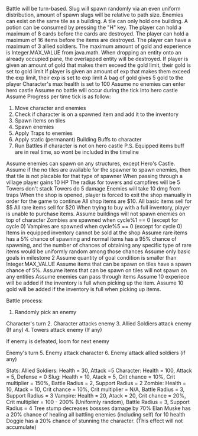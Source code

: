 Battle will be turn-based.
Slug will spawn randomly via an even uniform distribution, amount of spawn slugs will be relative to path size.
Enemies can exist on the same tile as a building.
A tile can only hold one building.
A potion can be consumed by pressing the "H" key.
The player can hold a maximum of 8 cards before the cards are destroyed.
The player can hold a maximum of 16 items before the items are destroyed.
The player can have a maximum of 3 allied soldiers.
The maximum amount of gold and experience is Integer.MAX_VALUE from java.math.
When dropping an entity onto an already occupied pane, the overlapped entity will be destroyed.
If player is given an amount of gold that makes them exceed the gold limit, their gold is set to gold limit
If player is given an amount of exp that makes them exceed the exp limit, their exp is set to exp limit
A bag of gold gives 5 gold to the player
Character's max health is set to 100
Assume no enemies can enter hero castle
Assume no battle will occur during the tick into hero castle
Assume Progress per time tick is as follow:
1. Move character and enemies
2. Check if character is on a spawned item and add it to the inventory
3. Spawn items on tiles
4. Spawn enemies
5. Apply Traps to enemies
6. Apply static (permanant) Building Buffs to character
7. Run Battles if character is not on hero castle
P.S. Equipped items buff are in real time, so wont be included in the timeline

Assume enemies can spawn on any structures, except Hero's Castle.
Assume if the no tiles are available for the spawner to spawn enemies, then that tile is not placable for that type of spawner
When passing through a village player gains 10 HP
The radius for towers and campfires will be 5
Towers don't stack
Towers do 5 damage
Enemies will take 10 dmg from traps
When the shop is opened, player is forced to exit the shop manually in order for the game to continue
All shop items are $10.
All basic items sell for $5
All rare items sell for $20
When trying to buy with a full inventory, player is unable to purchase items.
Assume buildings will not spawn enemies on top of character
Zombies are spawned when cycle%1 == 0 (except for cycle 0)
Vampires are spawned when cycle%5 == 0 (except for cycle 0)
Items in equipped inventory cannot be sold at the shop
Assume rare items has a 5% chance of spawning and normal items has a 95% chance of spawning, and the number of chances of obtaining any specific type of rare items would be uniformly random among those chances
Assume only basic goals in milestone 2
Assume quantity of goal condition is smaller than Integer.MAX_VALUE
Assume items that can be spawn on tiles have a spawn chance of 5%.
Assume items that can be spawn on tiles will not spawn on any entities
Assume enemies can pass through items
Assume 10 experiece will be added if the inventory is full when picking up the item.
Assume 10 gold will be added if the inventory is full when picking up items.

Battle process:
1. Randomly pick an enemy

Character's turn
2. Character attacks enemy
3. Allied Soldiers attack enemy (If any)
4. Towers attack enemy (If any)

If enemy is defeated, loom for next enemy

Enemy's turn
5. Enemy attack character
6. Enemy attack allied soldiers (if any)

Stats:
Allied Soldiers: Health = 30, Attack =5
Character: Health = 100, Attack = 5, Defense = 0
Slug: Health = 10, Atack = 5, Crit chance = 10%, Crit multiplier = 150%, Battle Radius = 2, Support Radius = 2
Zombie: Health = 10, Atack = 10, Crit chance = 10%, Crit multiplier = N/A, Battle Radius = 3, Support Radius = 3
Vampire: Health = 20, Atack = 20, Crit chance = 20%, Crit multiplier = 100 - 200% (Uniformly random), Battle Radius = 3, Support Radius = 4
Tree stump decreases bossses damage by 70%
Elan Muske has a 20% chance of healing all battling enemies (including self) for 10 health
Doggie has a 20% chance of stunning the character. (This effect will not accumulate)




